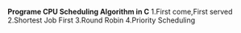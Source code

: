 **Programe CPU Scheduling Algorithm in C**
1.First come,First served
2.Shortest Job First
3.Round Robin
4.Priority Scheduling 
